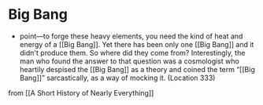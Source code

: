 # Big Bang

- point—to forge these heavy elements, you need the kind of heat and energy of a [[Big Bang]]. Yet there has been only one [[Big Bang]] and it didn't produce them. So where did they come from? Interestingly, the man who found the answer to that question was a cosmologist who heartily despised the [[Big Bang]] as a theory and coined the term “[[Big Bang]]” sarcastically, as a way of mocking it. (Location 333)

from [[A Short History of Nearly Everything]]

